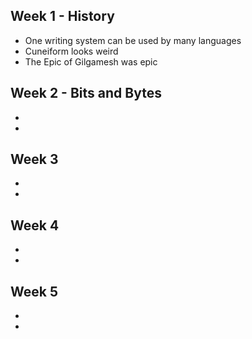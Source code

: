 ## Week 1 - History
- One writing system can be used by many languages
- Cuneiform looks weird
- The Epic of Gilgamesh was epic
## Week 2 - Bits and Bytes
-
-
## Week 3
-
-
## Week 4
-
-
## Week 5
-
-
